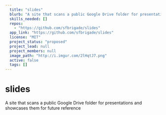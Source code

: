 ```yaml
---
  title: "slides"
  blurb: "A site that scans a public Google Drive folder for presentations and showcases them for future reference"
  skills_needed: []
  repos: 
    - "https://github.com/sfbrigade/slides"
  app_link: "https://github.com/sfbrigade/slides"
  license: "MIT"
  project_status: "proposed"
  project_lead: null
  project_members: null
  image_path: "http://i.imgur.com/2lHqtJ7.png"
  active: false
  tags: []
---
```

# slides
A site that scans a public Google Drive folder for presentations and showcases them for future reference
